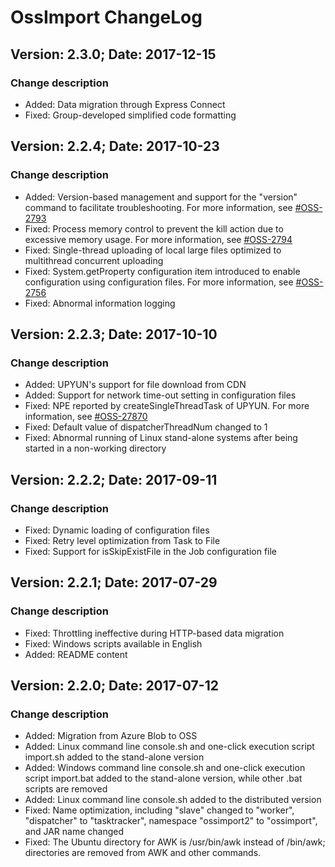 # OssImport ChangeLog

## Version: 2.3.0; Date: 2017-12-15
### Change description
- Added: Data migration through Express Connect
- Fixed: Group-developed simplified code formatting

## Version: 2.2.4; Date: 2017-10-23
### Change description
- Added: Version-based management and support for the "version" command to facilitate troubleshooting. For more information, see [#OSS-2793](https://workitem.aone.alibaba-inc.com/project/240655/issue/12720334)
- Fixed: Process memory control to prevent the kill action due to excessive memory usage. For more information, see [#OSS-2794](https://workitem.aone.alibaba-inc.com/project/111257/issue/12720608)
- Fixed: Single-thread uploading of local large files optimized to multithread concurrent uploading
- Fixed: System.getProperty configuration item introduced to enable configuration using configuration files. For more information, see [#OSS-2756](https://workitem.aone.alibaba-inc.com/issue/12427969?stat=1.5.10&toPage=1&projectId=40654008)
- Fixed: Abnormal information logging

## Version: 2.2.3; Date: 2017-10-10
### Change description
- Added: UPYUN's support for file download from CDN
- Added: Support for network time-out setting in configuration files
- Fixed: NPE reported by createSingleThreadTask of UPYUN. For more information, see [#OSS-27870](https://aone.alibaba-inc.com/issue/12671326)
- Fixed: Default value of dispatcherThreadNum changed to 1
- Fixed: Abnormal running of Linux stand-alone systems after being started in a non-working directory

## Version: 2.2.2; Date: 2017-09-11
### Change description
- Fixed: Dynamic loading of configuration files
- Fixed: Retry level optimization from Task to File
- Fixed: Support for isSkipExistFile in the Job configuration file

## Version: 2.2.1; Date: 2017-07-29
### Change description
- Fixed: Throttling ineffective during HTTP-based data migration
- Fixed: Windows scripts available in English
- Added: README content

## Version: 2.2.0; Date: 2017-07-12
### Change description
- Added: Migration from Azure Blob to OSS
- Added: Linux command line console.sh and one-click execution script import.sh added to the stand-alone version
- Added: Windows command line console.sh and one-click execution script import.bat added to the stand-alone version, while other .bat scripts are removed
- Added: Linux command line console.sh added to the distributed version
- Fixed: Name optimization, including "slave" changed to "worker", "dispatcher" to "tasktracker", namespace "ossimport2" to "ossimport", and JAR name changed
- Fixed: The Ubuntu directory for AWK is /usr/bin/awk instead of /bin/awk; directories are removed from AWK and other commands.
